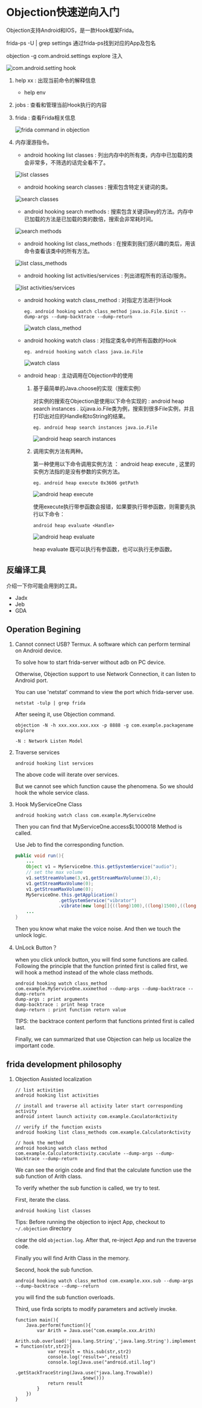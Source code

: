 # Objection快速逆向入门

Objection支持Android和IOS，是一款Hook框架Frida。

frida-ps -U | grep settings 通过frida-ps找到对应的App及包名

objection -g com.android.settings explore 注入

![com.android.setting hook](./picture/image1.png)

1. help xx : 出现当前命令的解释信息
    + help env 

2. jobs : 查看和管理当前Hook执行的内容
3. frida : 查看Frida相关信息

    ![frida command in objection](./picture/image2.png)

4. 内存漫游指令。

    + android hooking list classes : 列出内存中的所有类，内存中已加载的类会非常多，不筛选的话完全看不了。
  
    ![list classes](./picture/image3.png)
    
    + android hooking search classes <classname> : 搜索包含特定关键词的类。
    
    ![search classes](./picture/image4.png)

    + android hooking search methods <key> : 搜索包含关键词key的方法。内存中已加载的方法是已加载的类的数倍，搜索会非常耗时间。
  
    ![search methods](./picture/image5.png)

    + android hooking list class_methods <classname> : 在搜索到我们感兴趣的类后，用该命令查看该类中的所有方法。
  
    ![list class_methods](./picture/image6.png)

    + android hooking list activities/services : 列出进程所有的活动/服务。

    ![list activities/services](./picture/image7.png) 

    + android hooking watch class_method <methodname> : 对指定方法进行Hook
    
        ``` frida
        eg. android hooking watch class_method java.io.File.$init --dump-args --dump-backtrace --dump-return
        ```

        ![watch class_method](./picture/image8.png) 

    + android hooking watch class <classname> : 对指定类名中的所有函数的Hook
       
        ``` frida
        eg. android hooking watch class java.io.File
        ```

        ![watch class](./picture/image9.png) 


    + android heap : 主动调用在Objection中的使用

        1. 基于最简单的Java.choose的实现（搜索实例）

            对实例的搜索在Objection是使用以下命令实现的 : android heap search instances <classname>.
            以java.io.File类为例，搜索到很多File实例，并且打印出对应的Handle和toString的结果。

            ``` frida
            eg. android heap search instances java.io.File
            ```

            ![android heap search instances](./picture/image10.png) 


        2. 调用实例方法有两种。

            第一种使用以下命令调用实例方法 ： android heap execute <Handler> <methodname> , 这里的实例方法指的是没有参数的实例方法。
        
            ```frida
            eg. android heap execute 0x3606 getPath
            ```

            ![android heap execute](./picture/image11.png) 


            使用execute执行带参函数会报错，如果要执行带参函数，则需要先执行以下命令：

            ```frida
            android heap evaluate <Handle>
            ```

            ![android heap evaluate](./picture/image12.png) 

            heap evaluate 既可以执行有参函数，也可以执行无参函数。


## 反编译工具

介绍一下你可能会用到的工具。

+ Jadx
+ Jeb
+ GDA

## Operation Begining

1. Cannot connect USB?
    Termux. A software which can perform terminal on Android device.

    To solve how to start frida-server without adb on PC device.

    Otherwise, Objection support to use Network Connection, it can listen to Android port.

    You can use 'netstat' command to view the port which frida-server use.

    ```shell
    netstat -tulp | grep frida
    ```

    After seeing it, use Objection command.

    ```frida
    objection -N -h xxx.xxx.xxx.xxx -p 8888 -g com.example.packagename explore
    
    -N : Network Listen Model
    ```

2. Traverse services

    ```frida
    android hooking list services
    ```

    The above code will iterate over services.

    But we cannot see which function cause the phenomena. So we should hook the whole service class.
3. Hook MyServiceOne Class

    ```frida
    android hooking watch class com.example.MyServiceOne
    ```

    Then you can find that MyServiceOne.access$L1000018 Method is called.

    Use Jeb to find the corresponding function.

    ```java
    public void run(){
        ...
        Object v1 = MyServiceOne.this.getSystemService("audio");
        // set the max volume
        v1.setStreamVolume(3,v1,getStreamMaxVolunme(3),4);
        v1.getStreamMaxVolume(0);
        v1.getStreamMaxVolume(0);
        MyServiceOne.this.getApplication()
                    .getSystemService("vibrator")
                    .vibrate(new long[]{((long)100),((long)1500),((long)100),((long)1500),-1})
        ...
    }
    ```

    Then you know what make the voice noise. And then we touch the unlock logic.

4. UnLock Button？

    when you click unlock button, you will find some functions are called.
    Following the principle that the function printed first is called first, we will hook a method instead of the whole class methods.

    ```frida
    android hooking watch class_method com.example.MyServiceOne.xxxmethod --dump-args --dump-backtrace --dump-return
    dump-args : print arguments
    dump-backtrace : print heap trace
    dump-return : print function return value
    ```

    TIPS: the backtrace content perform that functions printed first is called last.

    Finally, we can summarized that use Objection can help us localize the important code.

## frida development philosophy

1. Objection Assisted localization

    ```frida
    // list activities
    android hooking list activities

    // install and traverse all activity later start corresponding activity
    android intent launch activity com.example.CaculatorActivity

    // verify if the function exists
    android hooking list class_methods com.example.CalculatorActivity

    // hook the method
    android hooking watch class method com.example.CalculatorActivity.caculate --dump-args --dump-backtrace --dump-return
    ```

    We can see the origin code and find that the calculate function use the sub function of Arith class.

    To verify whether the sub function is called, we try to test.

    First, iterate the class.

    ```frida
    android hooking list classes
    ```

    Tips: Before running the objection to inject App, checkout to `~/.objection` directory

    clear the old `objection.log`. After that, re-inject App and run the traverse code.

    Finally you will find Arith Class in the memory.

    Second, hook the sub function.

    ```frida
    android hooking watch class_method com.example.xxx.sub --dump-args --dump-backtrace --dump--return
    ```

    you will find the sub function overloads.

    Third, use firda scripts to modify parameters and actively invoke.

    ```frida
    function main(){
        Java.perform(function(){
            var Arith = Java.use("com.example.xxx.Arith)
            Arith.sub.overload('java.lang.String','java.lang.String').implementation = function(str,str2){
                var result = this.sub(str,str2)
                console.log('result=>',result)
                console.log(Java.use("android.util.log")
                            .getStackTraceString(Java.use("java.lang.Trowable))
                            .$new()))
                return result
            }
        })
    }
    ```
